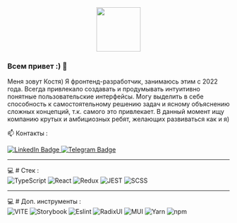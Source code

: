 <div id="header" align="center">
 <img src="https://media.giphy.com/media/v1.Y2lkPTc5MGI3NjExYTZmejEydDY5ajZkcjhmdzh0aHp6YWp4NDhqMW9lZ2htMW51NWM3MSZlcD12MV9pbnRlcm5hbF9naWZfYnlfaWQmY3Q9cw/FTFI4bczpUYAp4xuSt/giphy.gif" width="100"/>
</div>

### Всем привет :) 👋 <br/>

Меня зовут Костя)
Я фронтенд-разработчик, занимаюсь этим с 2022 года. Всегда привлекало создавать и продумывать интуитивно понятные пользовательские интерфейсы. Могу выделить в себе способность к самостоятельному решению задач и ясному объяснению сложных концепций, т.к. самого это привлекает. В данный момент ищу компанию крутых и амбициозных ребят, желающих развиваться как и я)



📫 Контакты :
<div id="badges">
  <a href="https://www.linkedin.com/in/konstantin-lisitsky-422a4b2b4/">
    <img src="https://img.shields.io/badge/LinkedIn-blue?style=for-the-badge&logo=linkedin&logoColor=white" alt="LinkedIn Badge"/>
  </a>
  <a href="https://www.linkedin.com/in/konstantin-lisitsky-422a4b2b4/">
    <img src="https://img.shields.io/badge/Telegram-32a9df?style=for-the-badge&logo=telegram&logoColor=white" alt="Telegram Badge"/>
  </a>
</div>

----

💻 # Стек : <br/>
![TypeScript](https://img.shields.io/badge/TypeSctipt-316192?style=for-the-badge&logo=typescript&logoColor=white)
![React](https://img.shields.io/badge/react-%2320232a.svg?style=for-the-badge&logo=react&logoColor=%2361DAFB)
![Redux](https://img.shields.io/badge/redux-%23593d88.svg?style=for-the-badge&logo=redux&logoColor=white)
![JEST](https://img.shields.io/badge/Jest-323330?style=for-the-badge&logo=Jest&logoColor=white)
![SCSS](https://img.shields.io/badge/SCSS-black?style=for-the-badge&logo=eslint&logoColor=white)

----

💻 # Доп. инструменты : <br/>
![VITE](https://img.shields.io/badge/VITE-b044fe?style=for-the-badge&logo=eslint&logoColor=ffc921)
![Storybook](https://img.shields.io/badge/Storybook-ff4785?style=for-the-badge&logo=eslint&logoColor=white)
![Eslint](https://img.shields.io/badge/eslint-3A33D1?style=for-the-badge&logo=eslint&logoColor=white)
![RadixUI](https://img.shields.io/badge/RadixUI-515cd6?style=for-the-badge&logo=eslint&logoColor=white)
![MUI](https://img.shields.io/badge/MUI-007fff?style=for-the-badge&logo=eslint&logoColor=white)
![Yarn](https://img.shields.io/badge/yarn-2c8ebb?style=for-the-badge&logo=eslint&logoColor=white)
![npm](https://img.shields.io/badge/npm-cc3838?style=for-the-badge&logo=eslint&logoColor=white)




















